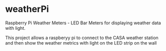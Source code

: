 # weatherPi
Raspberry Pi Weather Meters - LED Bar Meters for displaying weather data with light.

This project allows a raspberyy pi to connect to the CASA weather station and then show the weather metrics with light on the LED strip on the wall
